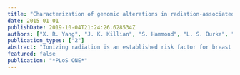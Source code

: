 ```yaml
---
title: "Characterization of genomic alterations in radiation-associated breast cancer among childhood cancer survivors, using comparative genomic hybridization (CGH) arrays"
date: 2015-01-01
publishDate: 2019-10-04T21:24:26.628534Z
authors: ["X. R. Yang", "J. K. Killian", "S. Hammond", "L. S. Burke", "H. Bennett", "Y. Wang", "S. R. Davis", "L. C. Strong", "J. Neglia", "M. Stovall", "R. E. Weathers", "L. L. Robison", "S. Bhatia", "K. Mabuchi", "P. D. Inskip", "P. Meltzer"]
publication_types: ["2"]
abstract: "Ionizing radiation is an established risk factor for breast cancer. Epidemiologic studies of radiation-exposed cohorts have been primarily descriptive; molecular events responsible for the development of radiation-associated breast cancer have not been elucidated. In this study, we used array comparative genomic hybridization (array-CGH) to characterize genome-wide copy number changes in breast tumors collected in the Childhood Cancer Survivor Study (CCSS). Array-CGH data were obtained from 32 cases who developed a second primary breast cancer following chest irradiation at early ages for the treatment of their first cancers, mostly Hodgkin lymphoma. The majority of these cases developed breast cancer before age 45 (91%, n = 29), had invasive ductal tumors (81%, n = 26), estrogen receptor (ER)-positive staining (68%, n = 19 out of 28), and high proliferation as indicated by high Ki-67 staining (77%, n = 17 out of 22). Genomic regions with low-copy number gains and losses and high-level amplifications were similar to what has been reported in sporadic breast tumors, however, the frequency of amplifications of the 17q12 region containing human epidermal growth factor receptor 2 (HER2) was much higher among CCSS cases (38%, n = 12). Our findings suggest that second primary breast cancers in CCSS were enriched for an \"amplifier\" genomic subgroup with highly proliferative breast tumors. Future investigation in a larger irradiated cohort will be needed to confirm our findings."
featured: false
publication: "*PLoS ONE*"
---
```



